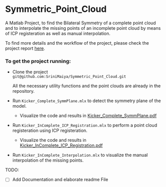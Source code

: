 # Symmetric_Point_Cloud
A Matlab Project, to find the Bilateral Symmetry of a complete point cloud and to interpolate the missing points of an incomplete point cloud by means of ICP registeration as well as manual interpolation.


To find more details and the workflow of the project, please check the project report [here](https://github.com/SriniMaiya/Symmetric_Point_Cloud/blob/main/P1_Symmetric_Point_Cloud_923123_998190.pdf).

### To get the project running: 
  - Clone the project
    `git@github.com:SriniMaiya/Symmetric_Point_Cloud.git`
    
    All the necessary utility functions and the point clouds are already in the repository.
    
  - Run `Kicker_Complete_SymmPlane.mlx` to detect the symmetry plane of the model.
    - Visualize the code and results in [Kicker_Complete_SymmPlane.pdf](https://github.com/SriniMaiya/Symmetric_Point_Cloud/files/8360938/Kicker_Complete_SymmPlane.pdf)
  - Run `Kicker_InComplete_ICP_Registration.mlx` to perform a point cloud registeration using ICP registeration.
    - Visualize the code and results in [Kicker_InComplete_ICP_Registration.pdf](https://github.com/SriniMaiya/Symmetric_Point_Cloud/files/8360946/Kicker_InComplete_ICP_Registration.pdf)
  - Run `Kicker_InComplete_Interpolation.mlx` to visualize the manual interpolation of the missing points.




TODO:
- [ ] Add Documentation and elaborate readme File

